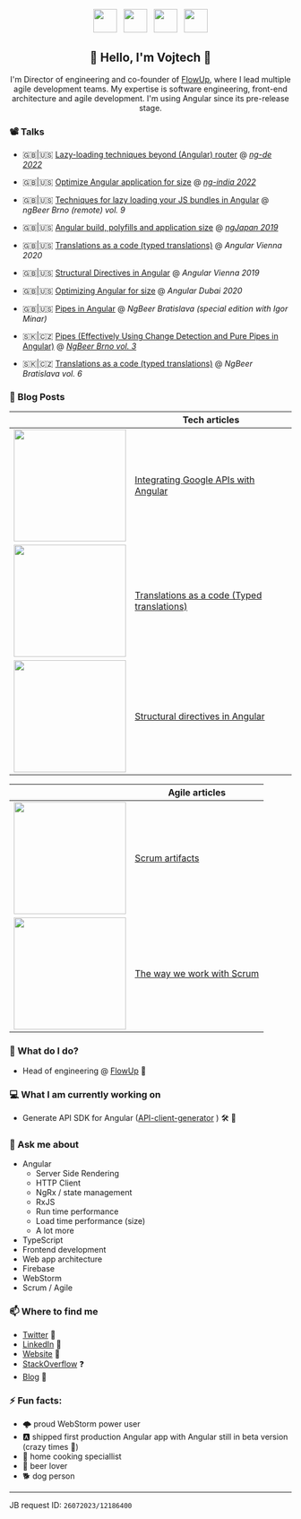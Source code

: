 <p align='center'>
<a href="https://www.linkedin.com/in/vojtechmasek/"><img height="42" src="https://user-images.githubusercontent.com/7274335/104812082-1cb80b80-5800-11eb-9c82-afc728e0be2a.png"></a>&nbsp;&nbsp;
<a href="https://medium.com/@vmasek"><img height="42" src="https://user-images.githubusercontent.com/7274335/104812083-1d50a200-5800-11eb-9d11-00ca7e3f10da.png"></a>&nbsp;&nbsp;
<a href="https://stackoverflow.com/users/3833314/vojtech"><img height="42" src="https://user-images.githubusercontent.com/7274335/104812084-1d50a200-5800-11eb-84b6-37aa65a45baf.png"></a>&nbsp;&nbsp;
<a href="https://twitter.com/VojtechMasek"><img height="42" src="https://user-images.githubusercontent.com/7274335/104812085-1de93880-5800-11eb-9cfc-4e0cea65629e.png"></a>
</p>

<h2 align="center">👋 Hello, I'm Vojtech 👋</h2>
<p align="center">I'm Director of engineering and co-founder of <a href="https://flowup.cz/en">FlowUp<a>, where I lead multiple agile development teams. My expertise is software engineering, front-end architecture and agile development. I'm using Angular since its pre-release stage.</p>

### 📽️ Talks
- 🇬🇧|🇺🇸 [Lazy-loading techniques beyond (Angular) router]( https://www.youtube.com/watch?v=bg4bdqurTnM) @ *[ng-de 2022](https://ng-de.org/)*
  
- 🇬🇧|🇺🇸 [Optimize Angular application for size](https://www.youtube.com/watch?v=_Fw4B6zCHtE) @ *[ng-india 2022](https://www.ng-ind.com/)*
  
- 🇬🇧|🇺🇸 [Techniques for lazy loading your JS bundles in Angular](https://youtu.be/diYL_mgU_jI?t=6623) @ *ngBeer Brno (remote) vol. 9*
  
- 🇬🇧|🇺🇸 [Angular build, polyfills and application size](https://youtu.be/R0ZVW0Dm1Dk) @ *[ngJapan 2019](https://2019.ngjapan.org/#speakers)*

- 🇬🇧|🇺🇸 [Translations as a code (typed translations)](https://youtu.be/2pntJ0yzV1Y) @ *Angular Vienna 2020*

- 🇬🇧|🇺🇸 [Structural Directives in Angular](https://youtu.be/TBcAXgsVFtM) @ *Angular Vienna 2019*

- 🇬🇧|🇺🇸 [Optimizing Angular for size](https://www.youtube.com/watch?v=vm8kO7Wf2Mo) @ *Angular Dubai 2020*

- 🇬🇧|🇺🇸 [Pipes in Angular](https://youtu.be/YdQNtdsm_C0?t=558) @ *NgBeer Bratislava (special edition with Igor Minar)*

- 🇸🇰|🇨🇿 [Pipes (Effectively Using Change Detection and Pure Pipes in Angular)](https://youtu.be/6kklkl5r-TY) @ *[NgBeer Brno vol. 3](https://flowup.cz/ng-beer/brno/3)*

- 🇸🇰|🇨🇿 [Translations as a code (typed translations)](https://youtu.be/u9nWFcWd8mU) @ *NgBeer Bratislava vol. 6*

  
  
### 📰 Blog Posts
||Tech articles|
|---|---|
|<a href="https://medium.com/angular-in-depth/google-apis-with-angular-214fadb8fbc5"><img width="200" src="https://user-images.githubusercontent.com/7274335/104813141-97d0f000-5807-11eb-8418-518fec60cc26.jpg"></a>|[Integrating Google APIs with Angular](https://medium.com/angular-in-depth/google-apis-with-angular-214fadb8fbc5)|
|<a href="https://medium.com/angular-in-depth/angular-typed-translations-29353f0a60bc"><img width="200" src="https://user-images.githubusercontent.com/7274335/104813346-e337ce00-5808-11eb-9637-53d5071edaf5.png"></a>|[Translations as a code (Typed translations)](https://medium.com/angular-in-depth/angular-typed-translations-29353f0a60bc)|
|<a href="https://itnext.io/angular-structural-directives-b54ea21b39a7"><img width="200" src="https://user-images.githubusercontent.com/7274335/104813377-22661f00-5809-11eb-858c-b60574ebea5a.png"></a>|[Structural directives in Angular](https://itnext.io/angular-structural-directives-b54ea21b39a7)|

||Agile articles|
|---|---|
|<a href="https://flowup.cz/en/article/scrum-artifact-documents"><img width="200" src="https://user-images.githubusercontent.com/7274335/104813517-eaaba700-5809-11eb-8c1b-5bc83f4b5e97.png"></a>|[Scrum artifacts](https://flowup.cz/en/article/scrum-artifact-documents)|
|<a href="https://flowup.cz/en/article/everything-you-always-wanted-to-know-about-the-way-we-work-with-scrum"><img width="200" src="https://user-images.githubusercontent.com/7274335/104813517-eaaba700-5809-11eb-8c1b-5bc83f4b5e97.png"></a>|[The way we work with Scrum](https://flowup.cz/en/article/everything-you-always-wanted-to-know-about-the-way-we-work-with-scrum)|

### 💼 What do I do?
- Head of engineering @ [FlowUp](https://flowup.cz/en) 💼

### 💻 What I am currently working on
- Generate API SDK for Angular ([API-client-generator](https://github.com/flowup/api-client-generator) ) 🛠️ 🚀

### 💬 Ask me about
- Angular
  - Server Side Rendering
  - HTTP Client
  - NgRx / state management
  - RxJS
  - Run time performance
  - Load time performance (size)
  - A lot more
- TypeScript
- Frontend development
- Web app architecture
- Firebase
- WebStorm
- Scrum / Agile

### 📫 Where to find me
- [Twitter](https://twitter.com/stephenajulu) 🐤
- [LinkedIn](https://linkedin.com/in/stephenajulu) 💼
- [Website](https://flowup.cz/en) 🔗
- [StackOverflow](https://stackoverflow.com/users/3833314/vojtech) ❓
- [Blog](https://medium.com/@vmasek) 📰

### ⚡ Fun facts:
 - 🌩️ proud WebStorm power user
 - 🅰️ shipped first production Angular app with Angular still in beta version (crazy times 🤪)
 - 🍲 home cooking speciallist 
 - 🍺 beer lover
 - 🐕 dog person

----
JB request ID: `26072023/12186400`
